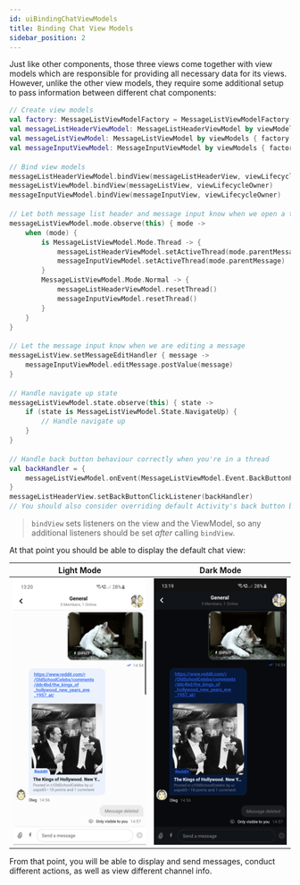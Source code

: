 ```yaml
---
id: uiBindingChatViewModels
title: Binding Chat View Models
sidebar_position: 2
---
```

Just like other components, those three views come together with view models which are responsible for providing all necessary data for its views. However, unlike the other view models, they require some additional setup to pass information between different chat components:
```kotlin
// Create view models
val factory: MessageListViewModelFactory = MessageListViewModelFactory(cid = "channelType:channelId")
val messageListHeaderViewModel: MessageListHeaderViewModel by viewModels { factory }
val messageListViewModel: MessageListViewModel by viewModels { factory }
val messageInputViewModel: MessageInputViewModel by viewModels { factory }

// Bind view models
messageListHeaderViewModel.bindView(messageListHeaderView, viewLifecycleOwner)
messageListViewModel.bindView(messageListView, viewLifecycleOwner)
messageInputViewModel.bindView(messageInputView, viewLifecycleOwner)

// Let both message list header and message input know when we open a thread
messageListViewModel.mode.observe(this) { mode ->
    when (mode) {
        is MessageListViewModel.Mode.Thread -> {
            messageListHeaderViewModel.setActiveThread(mode.parentMessage)
            messageInputViewModel.setActiveThread(mode.parentMessage)
        }
        MessageListViewModel.Mode.Normal -> {
            messageListHeaderViewModel.resetThread()
            messageInputViewModel.resetThread()
        }
    }
}

// Let the message input know when we are editing a message
messageListView.setMessageEditHandler { message ->
    messageInputViewModel.editMessage.postValue(message)
}

// Handle navigate up state
messageListViewModel.state.observe(this) { state ->
    if (state is MessageListViewModel.State.NavigateUp) {
        // Handle navigate up
    }
}

// Handle back button behaviour correctly when you're in a thread
val backHandler = {
    messageListViewModel.onEvent(MessageListViewModel.Event.BackButtonPressed)
}
messageListHeaderView.setBackButtonClickListener(backHandler)
// You should also consider overriding default Activity's back button behaviour
```

> `bindView` sets listeners on the view and the ViewModel, so any additional listeners should be set _after_ calling `bindView`.

At that point you should be able to display the default chat view:

| Light Mode | Dark Mode |
| --- | --- |
|![chat view light](../../assets/chat_view_light.png)|![chat view dark](../../assets/chat_view_dark.png)|

From that point, you will be able to display and send messages, conduct different actions, as well as view different channel info.
